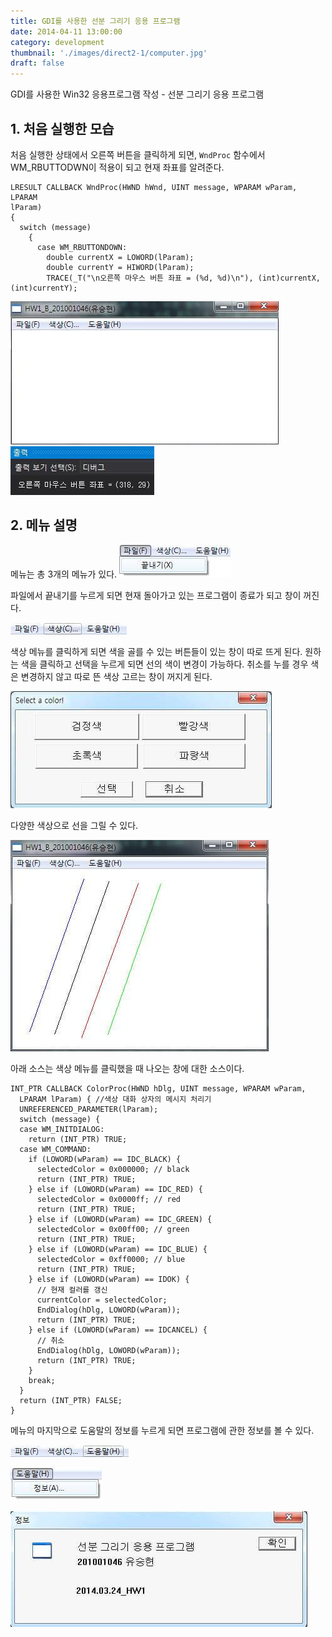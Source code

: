 ```yaml
---
title: GDI를 사용한 선분 그리기 응용 프로그램
date: 2014-04-11 13:00:00
category: development
thumbnail: './images/direct2-1/computer.jpg'
draft: false
---
```


GDI를 사용한 Win32 응용프로그램 작성 - 선분 그리기 응용 프로그램


## 1. 처음 실행한 모습
처음 실행한 상태에서 오른쪽 버튼을 클릭하게 되면, `WndProc` 함수에서 WM_RBUTTODWN이 적용이 되고 현재 좌표를 알려준다.

```
LRESULT CALLBACK WndProc(HWND hWnd, UINT message, WPARAM wParam, LPARAM
lParam)
{
  switch (message)
    {
      case WM_RBUTTONDOWN:
        double currentX = LOWORD(lParam);
        double currentY = HIWORD(lParam);
        TRACE(_T("\n오른쪽 마우스 버튼 좌표 = (%d, %d)\n"), (int)currentX, (int)currentY);
```


![처음 실행한 모습 스크린샷](./images/direct2d-1/LineDrawingApplication_1.jpg)
![마우스 좌표 스크린샷](./images/direct2d-1/LineDrawingApplication_2.jpg)

## 2. 메뉴 설명
메뉴는 총 3개의 메뉴가 있다.
![메뉴 모습](./images/direct2d-1/LineDrawingApplication_3.jpg)

파일에서 끝내기를 누르게 되면 현재 돌아가고 있는 프로그램이 종료가 되고 창이 꺼진다.

![메뉴에서 색상을 선택](./images/direct2d-1/LineDrawingApplication_4.jpg)


색상 메뉴를 클릭하게 되면 색을 골를 수 있는 버튼들이 있는 창이 따로 뜨게 된다. 원하는 색을 클릭하고 선택을 누르게 되면 선의 색이 변경이 가능하다. 취소를 누를 경우 색은 변경하지 않고 따로 뜬 색상 고르는 창이 꺼지게 된다.

![색상 선택 창에서 색을 선택](./images/direct2d-1/LineDrawingApplication_5.jpg)

다양한 색상으로 선을 그릴 수 있다.

![다양한 색상의 선 그리기](./images/direct2d-1/LineDrawingApplication_6.jpg)


아래 소스는 색상 메뉴를 클릭했을 때 나오는 창에 대한 소스이다.

```
INT_PTR CALLBACK ColorProc(HWND hDlg, UINT message, WPARAM wParam,
  LPARAM lParam) { //색상 대화 상자의 메시지 처리기
  UNREFERENCED_PARAMETER(lParam);
  switch (message) {
  case WM_INITDIALOG:
    return (INT_PTR) TRUE;
  case WM_COMMAND:
    if (LOWORD(wParam) == IDC_BLACK) {
      selectedColor = 0x000000; // black
      return (INT_PTR) TRUE;
    } else if (LOWORD(wParam) == IDC_RED) {
      selectedColor = 0x0000ff; // red
      return (INT_PTR) TRUE;
    } else if (LOWORD(wParam) == IDC_GREEN) {
      selectedColor = 0x00ff00; // green
      return (INT_PTR) TRUE;
    } else if (LOWORD(wParam) == IDC_BLUE) {
      selectedColor = 0xff0000; // blue
      return (INT_PTR) TRUE;
    } else if (LOWORD(wParam) == IDOK) {
      // 현재 컬러를 갱신
      currentColor = selectedColor;
      EndDialog(hDlg, LOWORD(wParam));
      return (INT_PTR) TRUE;
    } else if (LOWORD(wParam) == IDCANCEL) {
      // 취소
      EndDialog(hDlg, LOWORD(wParam));
      return (INT_PTR) TRUE;
    }
    break;
  }
  return (INT_PTR) FALSE;
}
```

메뉴의 마지막으로 도움말의 정보를 누르게 되면 프로그램에 관한 정보를 볼 수 있다.

![메뉴에서 도움말 메뉴](./images/direct2d-1/LineDrawingApplication_7.jpg)

![도움말 메뉴를 클릭하면 나오는 정보 메뉴](./images/direct2d-1/LineDrawingApplication_8.jpg)

![프로그램 정보](./images/direct2d-1/LineDrawingApplication_9.jpg)

